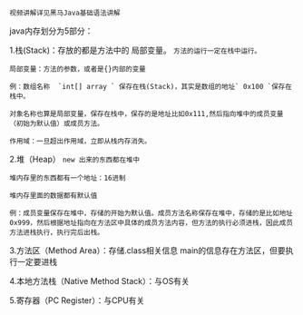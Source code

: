 `视频讲解详见黑马Java基础语法讲解`

java内存划分为5部分：

1.栈(Stack)：存放的都是方法中的 局部变量。 `方法的运行一定在栈中运行。`

    局部变量：方法的参数，或者是{}内部的变量  
    
    例：数组名称  `int[] array ` 保存在栈(Stack)，其实是数组的地址` 0x100 `保存在栈中。 
    
    对象名称也算是局部变量，保存在栈中，保存的是地址比如0x111,然后指向堆中的成员变量（初始为默认值）或成员方法。
     
    作用域：一旦超出作用域，立即从栈内存消失。

2.堆（Heap）  `new 出来的东西都在堆中`

    堆内存里的东西都有一个地址：16进制
    
    堆内存里面的数据都有默认值  
    
    例：成员变量保存在堆中，存储的开始为默认值。成员方法名称保存在堆中，存储的是比如地址0x999，然后根据地址指向在方法区中具体的成员方法内容，但方法的执行必须进栈，因此成员方法进栈执行，执行完后出栈。
    
3.方法区（Method Area）：存储.class相关信息    main的信息存在方法区，但要执行一定要进栈


4.本地方法栈（Native Method Stack）：与OS有关

5.寄存器（PC Register）：与CPU有关

